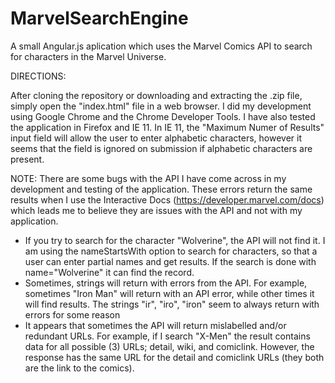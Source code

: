 # MarvelSearchEngine
A small Angular.js aplication which uses the Marvel Comics API to search for characters in the Marvel Universe.

DIRECTIONS:

After cloning the repository or downloading and extracting the .zip file, simply open the "index.html" file in a web browser. I did my development using Google Chrome and the Chrome Developer Tools. I have also tested the application in Firefox and IE 11. In IE 11, the "Maximum Numer of Results" input field will allow the user to enter alphabetic characters, however it seems that the field is ignored on submission if alphabetic characters are present.

NOTE: There are some bugs with the API I have come across in my development and testing of the application. These errors return the same results when I use the Interactive Docs (https://developer.marvel.com/docs) which leads me to believe they are issues with the API and not with my application.

- If you try to search for the character "Wolverine", the API will not find it. I am using the nameStartsWith option to search for characters, so that a user can enter partial names and get results. If the search is done with name="Wolverine" it can find the record.
- Sometimes, strings will return with errors from the API. For example, sometimes "Iron Man" will return with an API error, while other times it will find results. The strings "ir", "iro", "iron" seem to always return with errors for some reason
- It appears that sometimes the API will return mislabelled and/or redundant URLs. For example, if I search "X-Men" the result contains data for all possible (3) URLs; detail, wiki, and comiclink. However, the response has the same URL for the detail and comiclink URLs (they both are the link to the comics).
